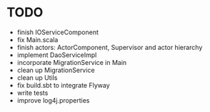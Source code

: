 # TODO

- finish IOServiceComponent
- fix Main.scala
- finish actors: ActorComponent, Supervisor and actor hierarchy
- implement DaoServiceImpl
- incorporate MigrationService in Main
- clean up MigrationService
- clean up Utils
- fix build.sbt to integrate Flyway
- write tests 
- improve log4j.properties

 
